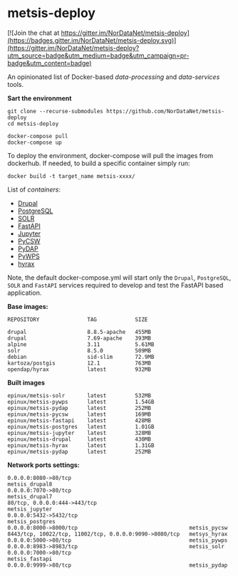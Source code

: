 # metsis-deploy

[![Join the chat at https://gitter.im/NorDataNet/metsis-deploy](https://badges.gitter.im/NorDataNet/metsis-deploy.svg)](https://gitter.im/NorDataNet/metsis-deploy?utm_source=badge&utm_medium=badge&utm_campaign=pr-badge&utm_content=badge)

An opinionated list of Docker-based *data-processing* and *data-services* tools.

**Sart the environment**
```
git clone --recurse-submodules https://github.com/NorDataNet/metsis-deploy
cd metsis-deploy

docker-compose pull
docker-compose up
```

To deploy the environment, docker-compose will pull the images from dockerhub.
If needed, to build a specific container simply run:

```docker build -t target_name metsis-xxxx/```


List of *containers*:

* [Drupal](metsis-drupal/README.md)
* [PostgreSQL](metsis-postgres/README.md) 
* [SOLR](metsis-solr/README.md) 
* [FastAPI](metsis-fastapi/README.md) 
* [Jupyter](metsis-jupyter/README.md) 
* [PyCSW](metsis-pycsw/README.md) 
* [PyDAP](metsis-pydap/README.md) 
* [PyWPS](metsis-pywps/README.md) 
* [hyrax](metsis-hyrax/README.md)

Note, the default docker-compose.yml will start only the `Drupal`, `PostgreSQL`, `SOLR` and `FastAPI` services required to develop and test the FastAPI based application.

**Base images:**
```
REPOSITORY               TAG            SIZE

drupal                   8.8.5-apache   455MB
drupal                   7.69-apache    393MB
alpine                   3.11           5.61MB
solr                     8.5.0          509MB
debian                   sid-slim       72.9MB
kartoza/postgis          12.1           763MB
opendap/hyrax            latest         932MB
```
**Built images**
```
epinux/metsis-solr       latest         532MB
epinux/metsis-pywps      latest         1.54GB
epinux/metsis-pydap      latest         252MB
epinux/metsis-pycsw      latest         169MB
epinux/metsis-fastapi    latest         428MB
epinux/metsis-postgres   latest         1.01GB
epinux/metsis-jupyter    latest         328MB
epinux/metsis-drupal     latest         430MB
epinux/metsis-hyrax      latest         1.31GB
epinux/metsis-pydap      latest         252MB
```
**Network ports settings:**
```
0.0.0.0:8080->80/tcp                                     metsis_drupal8
0.0.0.0:7070->80/tcp                                     metsis_drupal7
80/tcp, 0.0.0.0:444->443/tcp                             metsis_jupyter
0.0.0.0:5432->5432/tcp                                   metsis_postgres
0.0.0.0:8000->8000/tcp                                   metsis_pycsw
8443/tcp, 10022/tcp, 11002/tcp, 0.0.0.0:9090->8080/tcp   metsys_hyrax
0.0.0.0:5000->80/tcp                                     metsis_pywps
0.0.0.0:8983->8983/tcp                                   metsis_solr
0.0.0.0:7000->80/tcp                                     metsis_fastapi
0.0.0.0:9999->80/tcp                                     metsis_pydap
```